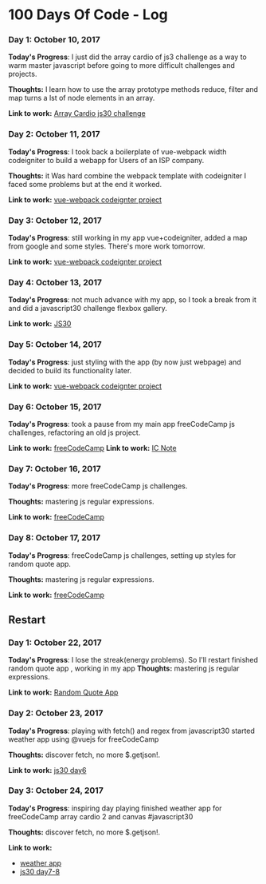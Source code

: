 # 100 Days Of Code - Log

### Day 1: October 10, 2017 

**Today's Progress**: I just did the array cardio of js3 challenge as a way to warm master javascript before going to
more difficult challenges and projects.

**Thoughts:** I learn how to use the array prototype methods reduce, filter and map turns a lst of node elements in an array.

**Link to work:** [Array Cardio js30 challenge](https://github.com/jesusantguerrero/JavaScript30)

### Day 2: October 11, 2017 

**Today's Progress**:  I took back a boilerplate of vue-webpack width codeigniter to build a webapp for Users of an ISP company.

**Thoughts:** it Was hard combine the webpack template with codeigniter I faced some problems but at the end it worked.

**Link to work:** [vue-webpack codeignter project](https://github.com/jesusantguerrero/ics-concept-page)

### Day 3: October 12, 2017 

**Today's Progress**: still working in my app vue+codeigniter, added a map from google and some styles. There's more work tomorrow.

**Link to work:** [vue-webpack codeignter project](https://github.com/jesusantguerrero/ics-concept-page)



### Day 4: October 13, 2017 

**Today's Progress**: not much advance with my app, so I took a break from it and did a javascript30 challenge flexbox gallery.

**Link to work:** [JS30](https://github.com/jesusantguerrero/JavaScript30)

### Day 5: October 14, 2017 

**Today's Progress**: just styling with the app (by now just webpage) and decided to build its functionality later.

**Link to work:** [vue-webpack codeignter project](https://github.com/jesusantguerrero/ics-concept-page)

### Day 6: October 15, 2017 

**Today's Progress**: took a pause from my main app freeCodeCamp js challenges, refactoring an old js project.

**Link to work:** [freeCodeCamp](https://www.freecodecamp.org/jesusantguerrero)
**Link to work:** [IC Note](https://github.com/jesusantguerrero/icnote/releases)

### Day 7: October 16, 2017 

**Today's Progress**: more freeCodeCamp js challenges.

**Thoughts:** mastering js regular expressions.

**Link to work:** [freeCodeCamp](https://www.freecodecamp.org/jesusantguerrero)

### Day 8: October 17, 2017 

**Today's Progress**: freeCodeCamp js challenges, setting up styles for random quote app.

**Thoughts:** mastering js regular expressions.

**Link to work:** [freeCodeCamp](https://www.freecodecamp.org/jesusantguerrero)

## Restart

### Day 1: October 22, 2017 

**Today's Progress**: I lose the streak(energy problems). So I'll restart finished random quote app , working in my app
**Thoughts:** mastering js regular expressions.

**Link to work:** [Random Quote App](https://goo.gl/aHEKbJ)


### Day 2: October 23, 2017 

**Today's Progress**: playing with fetch() and regex from javascript30
started weather app using @vuejs for freeCodeCamp

**Thoughts:** discover fetch, no more $.getjson!.

**Link to work:** [js30 day6](https://github.com/jesusantguerrero/JavaScript30)

### Day 3: October 24, 2017 

**Today's Progress**: inspiring day playing 
finished weather app for freeCodeCamp
array cardio 2 and canvas #javascript30

**Thoughts:** discover fetch, no more $.getjson!.

**Link to work:** 
- [weather app](hhttps://codepen.io/freesgen/full/WZqdaL/)
- [js30 day7-8](https://github.com/jesusantguerrero/JavaScript30)